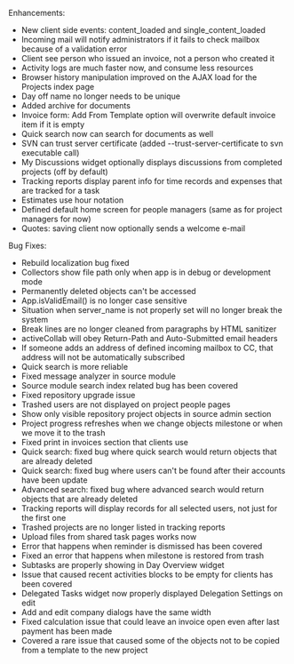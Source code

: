 Enhancements:

* New client side events: content_loaded and single_content_loaded
* Incoming mail will notify administrators if it fails to check mailbox because of a validation error
* Client see person who issued an invoice, not a person who created it
* Activity logs are much faster now, and consume less resources
* Browser history manipulation improved on the AJAX load for the Projects index page
* Day off name no longer needs to be unique
* Added archive for documents
* Invoice form: Add From Template option will overwrite default invoice item if it is empty
* Quick search now can search for documents as well
* SVN can trust server certificate (added --trust-server-certificate to svn executable call)
* My Discussions widget optionally displays discussions from completed projects (off by default)
* Tracking reports display parent info for time records and expenses that are tracked for a task
* Estimates use hour notation
* Defined default home screen for people managers (same as for project managers for now)
* Quotes: saving client now optionally sends a welcome e-mail

Bug Fixes:

* Rebuild localization bug fixed
* Collectors show file path only when app is in debug or development mode
* Permanently deleted objects can't be accessed
* App.isValidEmail() is no longer case sensitive
* Situation when server_name is not properly set will no longer break the system
* Break lines are no longer cleaned from paragraphs by HTML sanitizer
* activeCollab will obey Return-Path and Auto-Submitted email headers
* If someone adds an address of defined incoming mailbox to CC, that address will not be automatically subscribed
* Quick search is more reliable
* Fixed message analyzer in source module
* Source module search index related bug has been covered
* Fixed repository upgrade issue
* Trashed users are not displayed on project people pages
* Show only visible repository project objects in source admin section
* Project progress refreshes when we change objects milestone or when we move it to the trash
* Fixed print in invoices section that clients use
* Quick search: fixed bug where quick search would return objects that are already deleted
* Quick search: fixed bug where users can't be found after their accounts have been update
* Advanced search: fixed bug where advanced search would return objects that are already deleted
* Tracking reports will display records for all selected users, not just for the first one
* Trashed projects are no longer listed in tracking reports
* Upload files from shared task pages works now
* Error that happens when reminder is dismissed has been covered
* Fixed an error that happens when milestone is restored from trash
* Subtasks are properly showing in Day Overview widget
* Issue that caused recent activities blocks to be empty for clients has been covered
* Delegated Tasks widget now properly displayed Delegation Settings on edit
* Add and edit company dialogs have the same width
* Fixed calculation issue that could leave an invoice open even after last payment has been made
* Covered a rare issue that caused some of the objects not to be copied from a template to the new project